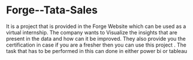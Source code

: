 # Forge--Tata-Sales
It is a project that is provided in the Forge Website which can be used as a virtual internship. The company wants to Visualize the insights that are present in the data and how can it be improved. 
They also provide you the certification in case if you are a fresher then you can use this project .
The task that has to be performed in this can done in either power bi or tableau
